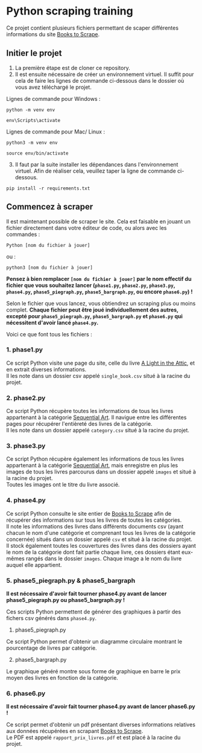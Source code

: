 # Python scraping training

Ce projet contient plusieurs fichiers permettant de scaper différentes informations du site [Books to Scrape](https://books.toscrape.com/index.html).

## Initier le projet

1. La première étape est de cloner ce repository.
2. Il est ensuite nécessaire de créer un environnement virtuel. Il suffit pour cela de faire les lignes de commande ci-dessous dans le dossier où vous avez téléchargé le projet.

Lignes de commande pour Windows :

```
python -m venv env

env\Scripts\activate
```

Lignes de commande pour Mac/ Linux :

```
python3 -m venv env

source env/bin/activate
```

3. Il faut par la suite installer les dépendances dans l'environnement virtuel. Afin de réaliser cela, veuillez taper la ligne de commande ci-dessous.

```
pip install -r requirements.txt
```

## Commencez à scraper

Il est maintenant possible de scraper le site. Cela est faisable en jouant un fichier directement dans votre éditeur de code, ou alors avec les commandes :

```
Python [nom du fichier à jouer]
```

ou :

```
python3 [nom du fichier à jouer]
```

**Pensez à bien remplacer `[nom du fichier à jouer]` par le nom effectif du fichier que vous souhaitez lancer (`phase1.py`, `phase2.py`, `phase3.py`, `phase4.py`, `phase5_piegraph.py`, `phase5_bargraph.py`, ou encore `phase6.py`) !**

Selon le fichier que vous lancez, vous obtiendrez un scraping plus ou moins complet. **Chaque fichier peut être joué individuellement des autres, excepté pour `phase5_piegraph.py`, `phase5_bargraph.py` et `phase6.py` qui nécessitent d'avoir lancé `phase4.py`.**       

Voici ce que font tous les fichiers :

### 1. phase1.py

Ce script Python visite une page du site, celle du livre [A Light in the Attic](https://books.toscrape.com/catalogue/a-light-in-the-attic_1000/index.html), et en extrait diverses informations.  
Il les note dans un dossier csv appelé `single_book.csv` situé à la racine du projet.

### 2. phase2.py

Ce script Python récupère toutes les informations de tous les livres appartenant à la catégorie [Sequential Art](https://books.toscrape.com/catalogue/category/books/sequential-art_5/index.html). Il navigue entre les différentes pages pour récupérer l'entièreté des livres de la catégorie.   
Il les note dans un dossier appelé `category.csv` situé à la racine du projet.

### 3. phase3.py

Ce script Python récupère également les informations de tous les livres appartenant à la catégorie [Sequential Art](https://books.toscrape.com/catalogue/category/books/sequential-art_5/index.html), mais enregistre en plus les images de tous les livres parcourus dans un dossier appelé `images` et situé à la racine du projet.   
Toutes les images ont le titre du livre associé.

### 4. phase4.py 

Ce script Python consulte le site entier de [Books to Scrape](https://books.toscrape.com/index.html) afin de récupérer des informations sur tous les livres de toutes les catégories.   
Il note les informations des livres dans différents documents csv (ayant chacun le nom d'une catégorie et comprenant tous les livres de la catégorie concernée) situés dans un dossier appelé `csv` et situé à la racine du projet.   
Il stock également toutes les couvertures des livres dans des dossiers ayant le nom de la catégorie dont fait partie chaque livre, ces dossiers étant eux-mêmes rangés dans le dossier `images`. Chaque image a le nom du livre auquel elle appartient.

### 5. phase5_piegraph.py & phase5_bargraph

**Il est nécessaire d'avoir fait tourner phase4.py avant de lancer phase5_piegraph.py ou phase5_bargraph.py !**  

Ces scripts Python permettent de générer des graphiques à partir des fichers csv générés dans `phase4.py`.  

1. phase5_piegraph.py   

Ce script Python permet d'obtenir un diagramme circulaire montrant le pourcentage de livres par catégorie.   

2. phase5_bargraph.py   

Le graphique généré montre sous forme de graphique en barre le prix moyen des livres en fonction de la catégorie.   

### 6. phase6.py

**Il est nécessaire d'avoir fait tourner phase4.py avant de lancer phase6.py !**  

Ce script permet d'obtenir un pdf présentant diverses informations relatives aux données récupérées en scrapant [Books to Scrape](https://books.toscrape.com/index.html).    
Le PDF est appelé `rapport_prix_livres.pdf` et est placé à la racine du projet.